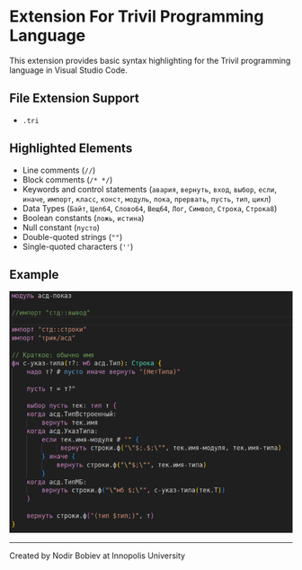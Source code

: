 # Extension For Trivil Programming Language


This extension provides basic syntax highlighting for the Trivil programming language in Visual Studio Code.

## File Extension Support

- `.tri`

## Highlighted Elements

- Line comments (`//`)
- Block comments (`/* */`)
- Keywords and control statements (`авария`, `вернуть`, `вход`, `выбор`, `если`, `иначе`, `импорт`, `класс`, `конст`, `модуль`, `пока`, `прервать`, `пусть`, `тип`, `цикл`)
- Data Types (`Байт`, `Цел64`, `Слово64`, `Вещ64`, `Лог`, `Символ`, `Строка`, `Строка8`)
- Boolean constants (`ложь`, `истина`)
- Null constant (`пусто`)
- Double-quoted strings (`""`)
- Single-quoted characters (`''`)

## Example
![Trivil Example Code](https://raw.githubusercontent.com/NodirBobiev/trivil/main/vscode-extension/assets/images/trivil-example.png)


---

Created by Nodir Bobiev at Innopolis University
